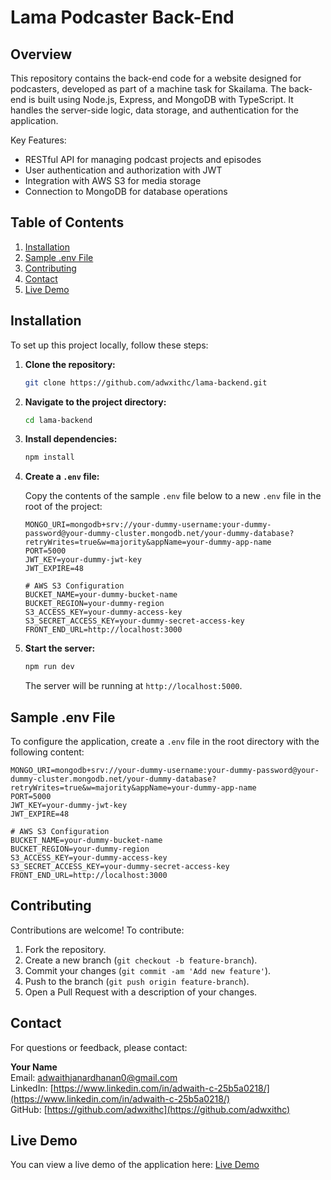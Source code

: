 
# Lama Podcaster Back-End

## Overview

This repository contains the back-end code for a website designed for podcasters, developed as part of a machine task for Skailama. The back-end is built using Node.js, Express, and MongoDB with TypeScript. It handles the server-side logic, data storage, and authentication for the application.

Key Features:
- RESTful API for managing podcast projects and episodes
- User authentication and authorization with JWT
- Integration with AWS S3 for media storage
- Connection to MongoDB for database operations

## Table of Contents

1. [Installation](#installation)
2. [Sample .env File](#sample-env-file)
3. [Contributing](#contributing)
4. [Contact](#contact)
5. [Live Demo](#live-demo)

## Installation

To set up this project locally, follow these steps:

1. **Clone the repository:**

   ```bash
   git clone https://github.com/adwxithc/lama-backend.git
   ```

2. **Navigate to the project directory:**

   ```bash
   cd lama-backend
   ```

3. **Install dependencies:**

   ```bash
   npm install
   ```

4. **Create a `.env` file:**

   Copy the contents of the sample `.env` file below to a new `.env` file in the root of the project:

   ```env
   MONGO_URI=mongodb+srv://your-dummy-username:your-dummy-password@your-dummy-cluster.mongodb.net/your-dummy-database?retryWrites=true&w=majority&appName=your-dummy-app-name
   PORT=5000
   JWT_KEY=your-dummy-jwt-key
   JWT_EXPIRE=48

   # AWS S3 Configuration
   BUCKET_NAME=your-dummy-bucket-name
   BUCKET_REGION=your-dummy-region
   S3_ACCESS_KEY=your-dummy-access-key
   S3_SECRET_ACCESS_KEY=your-dummy-secret-access-key
   FRONT_END_URL=http://localhost:3000
   ```

5. **Start the server:**

   ```bash
   npm run dev
   ```

   The server will be running at `http://localhost:5000`.

## Sample .env File

To configure the application, create a `.env` file in the root directory with the following content:

```env
MONGO_URI=mongodb+srv://your-dummy-username:your-dummy-password@your-dummy-cluster.mongodb.net/your-dummy-database?retryWrites=true&w=majority&appName=your-dummy-app-name
PORT=5000
JWT_KEY=your-dummy-jwt-key
JWT_EXPIRE=48

# AWS S3 Configuration
BUCKET_NAME=your-dummy-bucket-name
BUCKET_REGION=your-dummy-region
S3_ACCESS_KEY=your-dummy-access-key
S3_SECRET_ACCESS_KEY=your-dummy-secret-access-key
FRONT_END_URL=http://localhost:3000
```

## Contributing

Contributions are welcome! To contribute:

1. Fork the repository.
2. Create a new branch (`git checkout -b feature-branch`).
3. Commit your changes (`git commit -am 'Add new feature'`).
4. Push to the branch (`git push origin feature-branch`).
5. Open a Pull Request with a description of your changes.

## Contact

For questions or feedback, please contact:

**Your Name**  
Email: [adwaithjanardhanan0@gmail.com](mailto:adwaithjanardhanan0@gmail.com)  
LinkedIn: [https://www.linkedin.com/in/adwaith-c-25b5a0218/](https://www.linkedin.com/in/adwaith-c-25b5a0218/)  
GitHub: [https://github.com/adwxithc](https://github.com/adwxithc)

## Live Demo

You can view a live demo of the application here: [Live Demo](https://lama.easycart.website)
